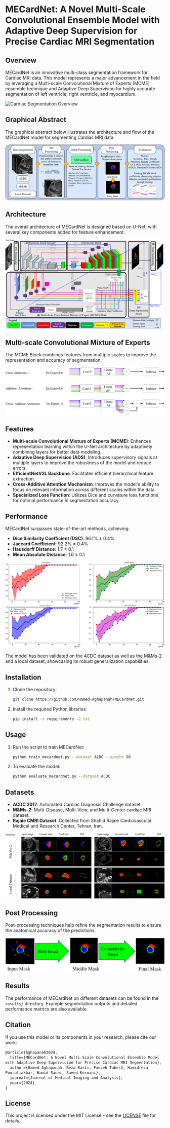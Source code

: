 
# MECardNet: A Novel Multi-Scale Convolutional Ensemble Model with Adaptive Deep Supervision for Precise Cardiac MRI Segmentation

## Overview
MECardNet is an innovative multi-class segmentation framework for Cardiac MRI data. This model represents a major advancement in the field by leveraging a Multi-scale Convolutional Mixture of Experts (MCME) ensemble technique and Adaptive Deep Supervision for highly accurate segmentation of left ventricle, right ventricle, and myocardium.

![Cardiac Segmentation Overview](https://github.com/Hamed-Aghapanah/MECardNet/blob/main/fig/croped_Slide16.PNG)

## Graphical Abstract
The graphical abstract below illustrates the architecture and flow of the MECardNet model for segmenting Cardiac MRI data.

![Graphical Abstract](https://github.com/Hamed-Aghapanah/MECardNet/blob/main/fig/croped_Slide19.PNG)

## Architecture
The overall architecture of MECardNet is designed based on U-Net, with several key components added for feature enhancement.

![MECardNet Architecture](https://github.com/Hamed-Aghapanah/MECardNet/blob/main/fig/croped_Slide1.PNG)

## Multi-scale Convolutional Mixture of Experts
The MCME Block combines features from multiple scales to improve the representation and accuracy of segmentation.

![MCME Block](https://github.com/Hamed-Aghapanah/MECardNet/blob/main/fig/croped_Slide2.PNG)

## Features
- **Multi-scale Convolutional Mixture of Experts (MCME)**: Enhances representation learning within the U-Net architecture by adaptively combining layers for better data modeling.
- **Adaptive Deep Supervision (ADS)**: Introduces supervisory signals at multiple layers to improve the robustness of the model and reduce errors.
- **EfficientNetV2L Backbone**: Facilitates efficient hierarchical feature extraction.
- **Cross-Additive Attention Mechanism**: Improves the model's ability to focus on relevant information across different scales within the data.
- **Specialized Loss Function**: Utilizes Dice and curvature loss functions for optimal performance in segmentation accuracy.

## Performance
MECardNet surpasses state-of-the-art methods, achieving:
- **Dice Similarity Coefficient (DSC)**: 96.1% ± 0.4%
- **Jaccard Coefficient**: 92.2% ± 0.4%
- **Hausdorff Distance**: 1.7 ± 0.1
- **Mean Absolute Distance**: 1.6 ± 0.1

![Performance Comparison](https://github.com/Hamed-Aghapanah/MECardNet/blob/main/fig/croped_Slide5.PNG)

The model has been validated on the ACDC dataset as well as the M&Ms-2 and a local dataset, showcasing its robust generalization capabilities.

## Installation
1. Clone the repository:
    ```bash
    git clone https://github.com/Hamed-Aghapanah/MECardNet.git
    ```
2. Install the required Python libraries:
    ```bash
    pip install -r requirements -2.txt
    ```

## Usage
1. Run the script to train MECardNet:
    ```bash
    python train_mecardnet.py --dataset ACDC --epochs 50
    ```
2. To evaluate the model:
    ```bash
    python evaluate_mecardnet.py --dataset ACDC
    ```

## Datasets
- **ACDC 2017**: Automated Cardiac Diagnosis Challenge dataset.
- **M&Ms-2**: Multi-Disease, Multi-View, and Multi-Center cardiac MRI dataset.
- **Rajaie CMRI Dataset**: Collected from Shahid Rajaie Cardiovascular Medical and Research Center, Tehran, Iran.

![Datasets Comparison](https://github.com/Hamed-Aghapanah/MECardNet/blob/main/fig/croped_Slide20.PNG)

## Post Processing
Post-processing techniques help refine the segmentation results to ensure the anatomical accuracy of the predictions.

![Post Processing Steps](https://github.com/Hamed-Aghapanah/MECardNet/blob/main/fig/croped_Slide3.PNG)

## Results
The performance of MECardNet on different datasets can be found in the `results/` directory. Example segmentation outputs and detailed performance metrics are also available.

## Citation
If you use this model or its components in your research, please cite our work:
```
@article{Aghapanah2024,
  title={MECardNet: A Novel Multi-Scale Convolutional Ensemble Model with Adaptive Deep Supervision for Precise Cardiac MRI Segmentation},
  author={Hamed Aghapanah, Reza Rasti, Faezeh Tabesh, Hamidreza Pouraliakbar, Hamid Sanei, Saeed Kermani},
  journal={Journal of Medical Imaging and Analysis},
  year={2024}
}
```

## License
This project is licensed under the MIT License - see the [LICENSE](LICENSE) file for details.

